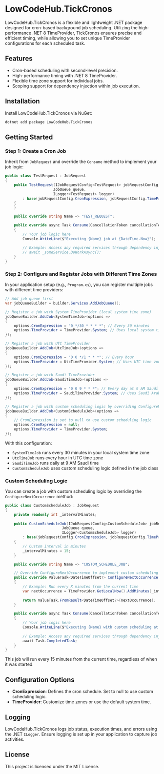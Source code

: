 # LowCodeHub.TickCronos

LowCodeHub.TickCronos is a flexible and lightweight .NET package designed for cron-based background job scheduling. Utilizing the high-performance .NET 8 TimeProvider, TickCronos ensures precise and efficient timing, while allowing you to set unique TimeProvider configurations for each scheduled task.

## Features

- Cron-based scheduling with second-level precision.
- High-performance timing with .NET 8 TimeProvider.
- Flexible time zone support for individual jobs.
- Scoping support for dependency injection within job execution.

## Installation

Install LowCodeHub.TickCronos via NuGet:

```bash
dotnet add package LowCodeHub.TickCronos
```

## Getting Started

### Step 1: Create a Cron Job

Inherit from `JobRequest` and override the `Consume` method to implement your job logic:

```csharp
public class TestRequest : JobRequest
{
    public TestRequest(IJobRequestConfig<TestRequest> jobRequestConfig, 
                      JobQueue queue, 
                      ILogger<TestRequest> logger) 
        : base(jobRequestConfig.CronExpression, jobRequestConfig.TimeProvider, queue, logger)
    {
    }

    public override string Name => "TEST_REQUEST";

    public override async Task Consume(CancellationToken cancellationToken)
    {
        // Your job logic here
        Console.WriteLine($"Executing {Name} job at {DateTime.Now}");
        
        // Example: Access any required services through dependency injection
        // await _someService.DoWorkAsync();
    }
}
```

### Step 2: Configure and Register Jobs with Different Time Zones

In your application setup (e.g., `Program.cs`), you can register multiple jobs with different time providers:

```csharp
// Add job queue first
var jobQueueBuilder = builder.Services.AddJobQueue();

// Register a job with System TimeProvider (local system time zone)
jobQueueBuilder.AddJob<SystemTimeJob>(options =>
{
    options.CronExpression = "0 */30 * * * *"; // Every 30 minutes
    options.TimeProvider = TimeProvider.System; // Uses local system time zone
});

// Register a job with UTC TimeProvider
jobQueueBuilder.AddJob<UtcTimeJob>(options =>
{
    options.CronExpression = "0 0 */1 * * *"; // Every hour
    options.TimeProvider = UtcTimeProvider.System; // Uses UTC time zone
});

// Register a job with Saudi TimeProvider
jobQueueBuilder.AddJob<SaudiTimeJob>(options =>
{
    options.CronExpression = "0 0 9 * * *"; // Every day at 9 AM Saudi time
    options.TimeProvider = SaudiTimeProvider.System; // Uses Saudi Arabia time zone
});

// Register a job with custom scheduling logic by overriding ConfigureNextOccurrence
jobQueueBuilder.AddJob<CustomScheduleJob>(options =>
{
    // CronExpression is set to null to use custom scheduling logic
    options.CronExpression = null;
    options.TimeProvider = TimeProvider.System;
});
```

With this configuration:
- `SystemTimeJob` runs every 30 minutes in your local system time zone
- `UtcTimeJob` runs every hour in UTC time zone
- `SaudiTimeJob` runs daily at 9 AM Saudi time
- `CustomScheduleJob` uses custom scheduling logic defined in the job class

### Custom Scheduling Logic

You can create a job with custom scheduling logic by overriding the `ConfigureNextOccurrence` method:

```csharp
public class CustomScheduleJob : JobRequest
{
    private readonly int _intervalMinutes;
    
    public CustomScheduleJob(IJobRequestConfig<CustomScheduleJob> jobRequestConfig,
                          JobQueue queue,
                          ILogger<CustomScheduleJob> logger)
        : base(jobRequestConfig.CronExpression, jobRequestConfig.TimeProvider, queue, logger)
    {
        // Custom interval in minutes
        _intervalMinutes = 15;
    }

    public override string Name => "CUSTOM_SCHEDULE_JOB";

    // Override ConfigureNextOccurrence to implement custom scheduling logic
    public override ValueTask<DateTimeOffset?> ConfigureNextOccurrence(CancellationToken cancellationToken = default)
    {
        // Example: Run every X minutes from the current time
        var nextOccurrence = TimeProvider.GetLocalNow().AddMinutes(_intervalMinutes);
        
        return ValueTask.FromResult<DateTimeOffset?>(nextOccurrence);
    }

    public override async Task Consume(CancellationToken cancellationToken)
    {
        // Your job logic here
        Console.WriteLine($"Executing {Name} with custom scheduling at {DateTime.Now}");
        
        // Example: Access any required services through dependency injection
        await Task.CompletedTask;
    }
}
```

This job will run every 15 minutes from the current time, regardless of when it was started.

## Configuration Options

- **CronExpression**: Defines the cron schedule. Set to null to use custom scheduling logic.
- **TimeProvider**: Customize time zones or use the default system time.

## Logging

LowCodeHub.TickCronos logs job status, execution times, and errors using the .NET `ILogger`. Ensure logging is set up in your application to capture job activities.

## License

This project is licensed under the MIT License.

